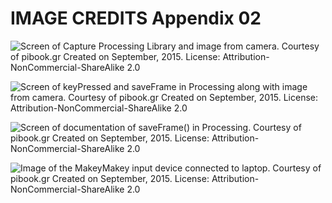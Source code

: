 # IMAGE CREDITS Appendix 02

![Screen of Capture Processing Library and image from camera. Courtesy of pibook.gr Created on September, 2015. License: Attribution-NonCommercial-ShareAlike 2.0](/images/appendices/getting-started-capture.jpg)

![Screen of keyPressed and saveFrame in Processing along with image from camera. Courtesy of pibook.gr Created on September, 2015. License: Attribution-NonCommercial-ShareAlike 2.0](/images/appendices/key-pressed-save.jpg)

![Screen of documentation of saveFrame() in Processing. Courtesy of pibook.gr Created on September, 2015. License: Attribution-NonCommercial-ShareAlike 2.0](/images/appendices/documentation.png)

![Image of the MakeyMakey input device connected to laptop. Courtesy of pibook.gr Created on September, 2015. License: Attribution-NonCommercial-ShareAlike 2.0](/images/appendices/makey.jpg)






